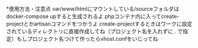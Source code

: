 *使用方法・注意点
var/www/htmlにマウントしている/sourceフォルダはdocker-compose upすると生成されるよ
phpコンテナ内に入ってcreate-projectとかartisanコマンドをつかうよ
create-projectするときはワークに設定されているディレクトリに直接作成してね（プロジェクト名を入れずに . で指定）もしプロジェクト名つけて作ったらvhost.confをいじってね
